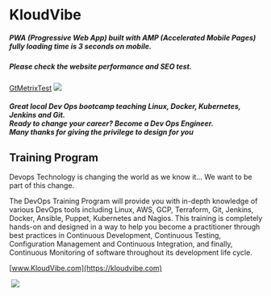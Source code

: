# KloudVibe
##### PWA (Progressive Web App) built with AMP (Accelerated Mobile Pages) fully loading time is 3 seconds on mobile.
##### Please check the website performance and SEO test.
[GtMetrixTest](https://gtmetrix.com/reports/kloudvibe.com/KmV71euT) 
![](https://github.com/Flomastermod/KloudVibe/blob/master/images/gtmetrix.com_reports_kloudvibe.com_KmV71euT.png)
##### Great local Dev Ops bootcamp teaching Linux, Docker, Kubernetes, Jenkins and Git.<br>Ready to change your career? Become a Dev Ops Engineer.<br>Many thanks for giving the privilege to design for you
## Training Program
Devops
Technology is changing the world as we know it... We want to be part of this change.

The DevOps Training Program will provide you with in-depth knowledge of various DevOps tools including Linux, AWS, GCP, Terraform, Git, Jenkins, Docker, Ansible, Puppet, Kubernetes and Nagios. This training is completely hands-on and designed in a way to help you become a practitioner through best practices in Continuous Development, Continuous Testing, Configuration Management and Continuous Integration, and finally, Continuous Monitoring of software throughout its development life cycle.

[www.KloudVibe.com](https://kloudvibe.com)

![]()
[<img src="https://github.com/Flomastermod/KloudVibe/blob/master/images/kloudvibe.com_%20(3).png">](http://google.com.au/)

